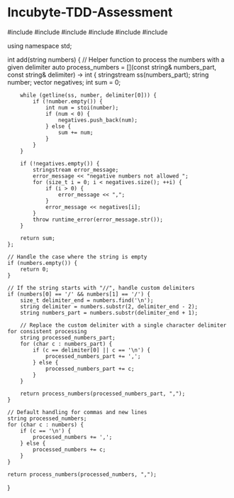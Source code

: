 # Incubyte-TDD-Assessment

#include <iostream>
#include <sstream>
#include <vector>
#include <stdexcept>
#include <string>
#include <algorithm>

using namespace std;

int add(string numbers) {
    // Helper function to process the numbers with a given delimiter
    auto process_numbers = [](const string& numbers_part, const string& delimiter) -> int {
        stringstream ss(numbers_part);
        string number;
        vector<int> negatives;
        int sum = 0;

        while (getline(ss, number, delimiter[0])) {
            if (!number.empty()) {
                int num = stoi(number);
                if (num < 0) {
                    negatives.push_back(num);
                } else {
                    sum += num;
                }
            }
        }

        if (!negatives.empty()) {
            stringstream error_message;
            error_message << "negative numbers not allowed ";
            for (size_t i = 0; i < negatives.size(); ++i) {
                if (i > 0) {
                    error_message << ",";
                }
                error_message << negatives[i];
            }
            throw runtime_error(error_message.str());
        }

        return sum;
    };

    // Handle the case where the string is empty
    if (numbers.empty()) {
        return 0;
    }

    // If the string starts with "//", handle custom delimiters
    if (numbers[0] == '/' && numbers[1] == '/') {
        size_t delimiter_end = numbers.find('\n');
        string delimiter = numbers.substr(2, delimiter_end - 2);
        string numbers_part = numbers.substr(delimiter_end + 1);

        // Replace the custom delimiter with a single character delimiter for consistent processing
        string processed_numbers_part;
        for (char c : numbers_part) {
            if (c == delimiter[0] || c == '\n') {
                processed_numbers_part += ',';
            } else {
                processed_numbers_part += c;
            }
        }

        return process_numbers(processed_numbers_part, ",");
    }

    // Default handling for commas and new lines
    string processed_numbers;
    for (char c : numbers) {
        if (c == '\n') {
            processed_numbers += ',';
        } else {
            processed_numbers += c;
        }
    }

    return process_numbers(processed_numbers, ",");
}
